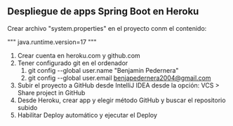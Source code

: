 
## Despliegue de apps Spring Boot en Heroku

Crear archivo "system.properties" en el proyecto conm el contenido:

"""
java.runtime.version=17
"""


1. Crear cuenta en heroku.com y github.com
2. Tener configurado git en el ordenador
   1. git config --global user.name "Benjamin Pedernera"
   2. git config --global user.email benjapedernera2004@gmail.com
3. Subir el proyecto a GitHub desde IntelliJ IDEA desde la opción: VCS > Share project in GitHub
4. Desde Heroku, crear app y elegir método GitHub y buscar el repositorio subido
5. Habilitar Deploy automático y ejecutar el Deploy